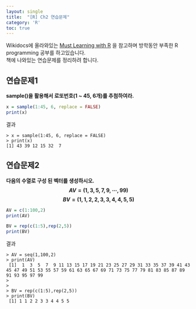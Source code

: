 ```yaml
---
layout: single
title:  "[R] Ch2 연습문제"
category: 'R'
toc: true
---
```



Wikidocs에 올라와있는 [Must Learning with R](https://wikidocs.net/book/4315) 을 참고하며 방학동안 부족한 R programming 공부를 하고있습니다.<br/>
책에 나와있는 연습문제를 정리하려 합니다.


## 연습문제1
**sample()을 활용해서 로또번호(1 ~ 45, 6개)를 추첨하여라.**

```R
x = sample(1:45, 6, replace = FALSE)
print(x)
```
결과
```
> x = sample(1:45, 6, replace = FALSE)
> print(x)
[1] 43 39 12 15 32  7
```

## 연습문제2
**다음의 수열로 구성 된 벡터를 생성하시오. $$AV = (1,3,5,7,9, \cdots, 99)$$ $$BV = (1,1,2,2,3,3,4,4,5,5)$$**

```R
AV = c(1:100,2)
print(AV)

BV = rep(c(1:5),rep(2,5))
print(BV)
```

결과
```
> AV = seq(1,100,2)
> print(AV)
 [1]  1  3  5  7  9 11 13 15 17 19 21 23 25 27 29 31 33 35 37 39 41 43 45 47 49 51 53 55 57 59 61 63 65 67 69 71 73 75 77 79 81 83 85 87 89 91 93 95 97 99
> 
> 
> BV = rep(c(1:5),rep(2,5))
> print(BV)
 [1] 1 1 2 2 3 3 4 4 5 5
```

